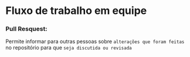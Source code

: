 # Fluxo de trabalho em equipe

### Pull Resquest:

Permite informar para outras pessoas sobre `alterações que foram feitas` no repositório para que `seja discutida ou revisada`
